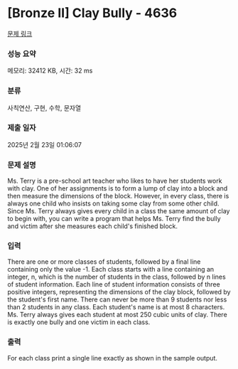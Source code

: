 # [Bronze II] Clay Bully - 4636 

[문제 링크](https://www.acmicpc.net/problem/4636) 

### 성능 요약

메모리: 32412 KB, 시간: 32 ms

### 분류

사칙연산, 구현, 수학, 문자열

### 제출 일자

2025년 2월 23일 01:06:07

### 문제 설명

<p>Ms. Terry is a pre-school art teacher who likes to have her students work with clay. One of her assignments is to form a lump of clay into a block and then measure the dimensions of the block. However, in every class, there is always one child who insists on taking some clay from some other child. Since Ms. Terry always gives every child in a class the same amount of clay to begin with, you can write a program that helps Ms. Terry find the bully and victim after she measures each child's finished block.</p>

### 입력 

 <p>There are one or more classes of students, followed by a final line containing only the value -1. Each class starts with a line containing an integer, n, which is the number of students in the class, followed by n lines of student information. Each line of student information consists of three positive integers, representing the dimensions of the clay block, followed by the student's first name. There can never be more than 9 students nor less than 2 students in any class. Each student's name is at most 8 characters. Ms. Terry always gives each student at most 250 cubic units of clay. There is exactly one bully and one victim in each class.</p>

### 출력 

 <p>For each class print a single line exactly as shown in the sample output.</p>

